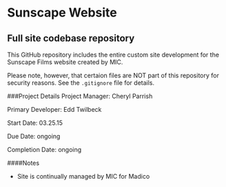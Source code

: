 Sunscape Website
==============

Full site codebase repository
--------------

This GitHub repository includes the entire custom site development for the Sunscape Films website created by MIC.

Please note, however, that certaion files are NOT part of this repository for security reasons. See the `.gitignore` file for details.

###Project Details
Project Manager: Cheryl Parrish

Primary Developer: Edd Twilbeck

Start Date: 03.25.15

Due Date: ongoing

Completion Date: ongoing

####Notes
* Site is continually managed by MIC for Madico